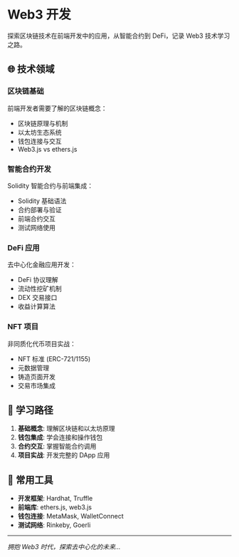 # Web3 开发

探索区块链技术在前端开发中的应用，从智能合约到 DeFi，记录 Web3 技术学习之路。

## 🌐 技术领域

### 区块链基础

前端开发者需要了解的区块链概念：

- 区块链原理与机制
- 以太坊生态系统
- 钱包连接与交互
- Web3.js vs ethers.js

### 智能合约开发

Solidity 智能合约与前端集成：

- Solidity 基础语法
- 合约部署与验证
- 前端合约交互
- 测试网络使用

### DeFi 应用

去中心化金融应用开发：

- DeFi 协议理解
- 流动性挖矿机制
- DEX 交易接口
- 收益计算算法

### NFT 项目

非同质化代币项目实战：

- NFT 标准 (ERC-721/1155)
- 元数据管理
- 铸造页面开发
- 交易市场集成

## 🎯 学习路径

1. **基础概念**: 理解区块链和以太坊原理
2. **钱包集成**: 学会连接和操作钱包
3. **合约交互**: 掌握智能合约调用
4. **项目实战**: 开发完整的 DApp 应用

## 🔧 常用工具

- **开发框架**: Hardhat, Truffle
- **前端库**: ethers.js, web3.js
- **钱包连接**: MetaMask, WalletConnect
- **测试网络**: Rinkeby, Goerli

---

_拥抱 Web3 时代，探索去中心化的未来..._
